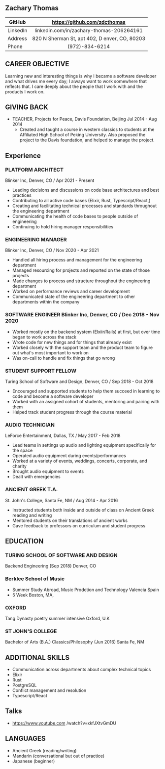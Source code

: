 Zachary Thomas
----------------

| GitHub   | https://github.com/zdcthomas                  |
| ---      | :---:                                         |
| LinkedIn | linkedin.com/in/zachary-thomas-206264161      |
| Address  | 820 N Sherman St, apt 402, D enver, CO, 80203 |
| Phone    | (972)-834-6214                                |

## CAREER OBJECTIVE
Learning new and interesting things is why I became a software developer and
what drives me every day; I always want to work somewhere that reflects that. I
care deeply about the people that I work with and the products I work on.

## GIVING BACK
* TEACHER,
  Projects for Peace, Davis Foundation, Beijing Jul 2014 - Aug 2014
  * Created and taught a course in western classics to students at the Affiliated High School of Peking University. Also proposed the project to the Davis foundation, and helped to manage the project.

## Experience
### PLATFORM ARCHITECT
Blinker Inc, Denver, CO / Apr 2021 - Present
* Leading decisions and discussions on code base architectures and best
  practices
* Contributing to all active code bases (Elixir, Rust, Typescript/React,)
* Creating and facilitating technical processes and standards throughout the
  engineering department
* Communicating the health of code bases to people outside of engineering
* Continuing to hold hiring manager responsibilities

### ENGINEERING MANAGER
Blinker Inc, Denver, CO / Nov 2020 - Apr 2021
* Handled all hiring process and management for the engineering department
* Managed resourcing for projects and reported on the state of those projects
* Made changes to process and structure throughout the engineering department
* Worked on performance reviews and career development
* Communicated state of the engineering department to other departments within
  the company

### SOFTWARE ENGINEER Blinker Inc, Denver, CO / Dec 2018 - Nov 2020
* Worked mostly on the backend system (Elxiir/Rails) at first, but over time
  began to work across the stack
* Wrote code for new things and for things that already exist
* Worked closely with the support team and the product team to figure out
  what's most important to work on
* Was on-call to handle and fix things that go wrong

### STUDENT SUPPORT FELLOW
Turing School of Software and Design, Denver, CO / Sep 2018 - Oct 2018
* Encouraged and supported students to help them succeed in learning to code and become a software developer
* Worked with an assigned cohort of students, mentoring and pairing with them
* Helped track student progress through the course material

### AUDIO TECHNICIAN
LeForce Entertainment, Dallas, TX / May 2017 - Feb 2018
* Lead teams in settings up audio and lighting equipment specifically for the space
* Operated audio equipment during events/performances
* Worked at a variety of events, weddings, concerts, corporate, and charity
* Brought audio equipment to events
* Dealt with emergencies

### ANCIENT GREEK T.A.
St. John's College, Santa Fe, NM / Aug 2014 - Apr 2016
* Instructed students both inside and outside of class on Ancient Greek reading and writing
* Mentored students on their translations of ancient works
* Gave feedback to professors on curriculum and student progress

## EDUCATION
### TURING SCHOOL OF SOFTWARE AND DESIGN
  Backend Engineering (Sep 2018)
  Denver, CO

### Berklee School of Music
  * Summer Study Abroad, Music Prodction and Technology
    Valencia Spain
  * 5 Week
    Boston, MA,

### OXFORD
  Tang Dynasty poetry summer intensive
  Oxford, U.K

### ST JOHN'S COLLEGE
  Bachelor of Arts (B.A.) Classics/Philosophy (Jun 2016)
  Santa Fe, NM

## ADDITIONAL SKILLS
* Communication across departments about complex technical topics
* Elixir
* Rust
* PostgreSQL
* Conflict management and resolution
* Typescript/React

## Talks
* https://www.youtube.com /watch?v=xkfJXtvGmDU

## LANGUAGES
* Ancient Greek (reading/writing)
* Mandarin (conversational but out of practice)
* Japanese (beginner)
